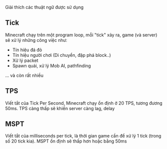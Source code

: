 Giải thích các thuật ngữ được sử dụng

## Tick

Minecraft chạy trên một program loop, mỗi "tick" xảy ra, game (và server) sẽ xử lý những công việc như:

- Tín hiệu đá đỏ
- Tín hiệu người chơi (Di chuyển, đập phá block..)
- Xử lý packet
- Spawn quái, xử lý Mob AI, pathfinding

... và còn rất nhiều

## TPS

Viết tắt của Tick Per Second, Minecraft chạy ổn định ở 20 TPS, tương đương 50ms. TPS càng thấp sẽ khiến server càng lag, delay

## MSPT

Viết tắt của milliseconds per tick, là thời gian game cần để xử lý 1 tick (trong số 20 tick kia). MSPT ổn định sẽ thấp hơn hoặc bằng 50ms
